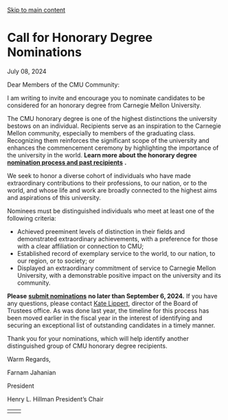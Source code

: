 [Skip to main content](https://www.cmu.edu/leadership/president/campus-comms/07-08-24#main-content)

# Call for Honorary Degree Nominations

July 08, 2024

Dear Members of the CMU Community:

I am writing to invite and encourage you to nominate candidates to be considered for an honorary degree from Carnegie Mellon University.

The CMU honorary degree is one of the highest distinctions the university bestows on an individual. Recipients serve as an inspiration to the Carnegie Mellon community, especially to members of the graduating class. Recognizing them reinforces the significant scope of the university and enhances the commencement ceremony by highlighting the importance of the university in the world. **Learn more about the honorary degree** [**nomination process and past recipients**](https://www.cmu.edu/honorary-degrees/index.html) **.**

We seek to honor a diverse cohort of individuals who have made extraordinary contributions to their professions, to our nation, or to the world, and whose life and work are broadly connected to the highest aims and aspirations of this university.

Nominees must be distinguished individuals who meet at least one of the following criteria:

- Achieved preeminent levels of distinction in their fields and demonstrated extraordinary achievements, with a preference for those with a clear affiliation or connection to CMU;
- Established record of exemplary service to the world, to our nation, to our region, or to society; or
- Displayed an extraordinary commitment of service to Carnegie Mellon University, with a demonstrable positive impact on the university and its community.

**Please** [**submit nominations**](https://www.cmu.edu/honorary-degrees/nominations/nomination-form.html) **no later than September 6, 2024.** If you have any questions, please contact [Kate Lippert](mailto:klippert@andrew.cmu.edu), director of the Board of Trustees office. As was done last year, the timeline for this process has been moved earlier in the fiscal year in the interest of identifying and securing an exceptional list of outstanding candidates in a timely manner.

Thank you for your nominations, which will help identify another distinguished group of CMU honorary degree recipients.

Warm Regards,

Farnam Jahanian

President

Henry L. Hillman President’s Chair

|     |     |
| --- | --- |
|  |  |
